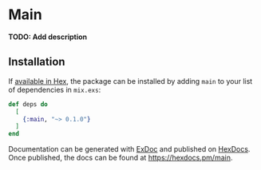 # Main

**TODO: Add description**

## Installation

If [available in Hex](https://hex.pm/docs/publish), the package can be installed
by adding `main` to your list of dependencies in `mix.exs`:

```elixir
def deps do
  [
    {:main, "~> 0.1.0"}
  ]
end
```

Documentation can be generated with [ExDoc](https://github.com/elixir-lang/ex_doc)
and published on [HexDocs](https://hexdocs.pm). Once published, the docs can
be found at <https://hexdocs.pm/main>.

